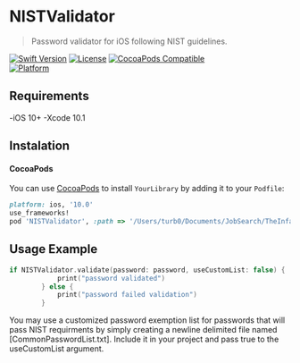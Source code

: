 # NISTValidator
> Password validator for iOS following NIST guidelines.

[![Swift Version][swift-image]][swift-url]
[![License][license-image]][license-url]
[![CocoaPods Compatible](https://img.shields.io/cocoapods/v/EZSwiftExtensions.svg)](https://img.shields.io/cocoapods/v/LFAlertController.svg)  
[![Platform](https://img.shields.io/cocoapods/p/LFAlertController.svg?style=flat)](http://cocoapods.org/pods/LFAlertController)

## Requirements

-iOS 10+
-Xcode 10.1

## Instalation 

#### CocoaPods
You can use [CocoaPods](http://cocoapods.org/) to install `YourLibrary` by adding it to your `Podfile`:

```ruby 
platform: ios, '10.0'
use_frameworks!
pod 'NISTValidator', :path => '/Users/turb0/Documents/JobSearch/TheInfatuation/NISTValidator/repo/NISTValidator'
```

## Usage Example

```swift
if NISTValidator.validate(password: password, useCustomList: false) {
            print("password validated")
        } else {
            print("password failed validation")
        }
```

You may use a customized password exemption list for passwords that will pass NIST requirments by simply creating a newline delimited file named [CommonPasswordList.txt]. Include it in your project and pass true to the useCustomList argument. 


[swift-image]:https://img.shields.io/badge/swift-3.0-orange.svg
[swift-url]: https://swift.org/
[license-image]: https://img.shields.io/badge/License-MIT-blue.svg
[license-url]: LICENSE

